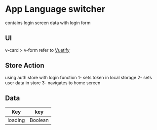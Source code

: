 # App Language switcher
contains login screen data with login form

## UI
v-card > v-form refer to [Vuetify](https://vuetifyjs.com/en/)

## Store Action
using auth store with login function
1- sets token in local storage
2- sets user data in store
3- navigates to home screen

## Data

Key                 | key      | 
--------------------|----------|
loading             | Boolean  | 
